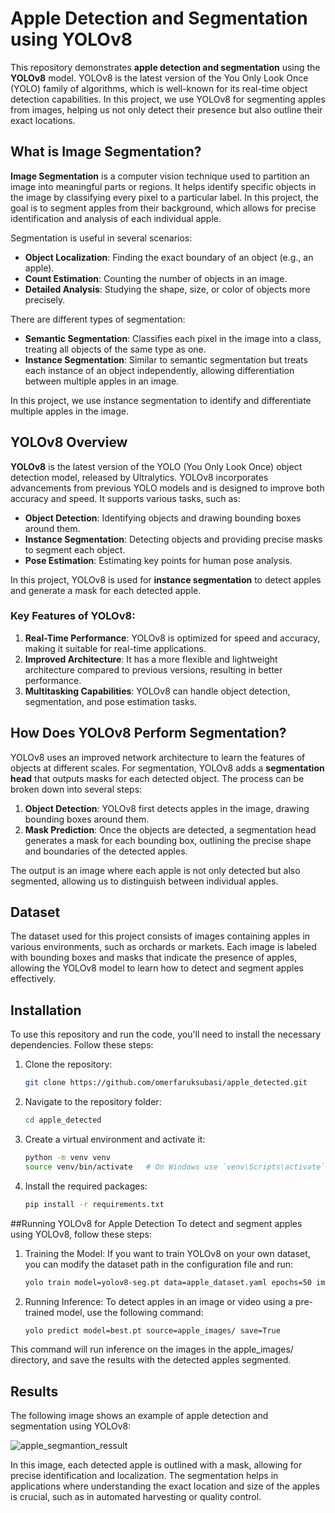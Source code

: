 # Apple Detection and Segmentation using YOLOv8

This repository demonstrates **apple detection and segmentation** using the **YOLOv8** model. YOLOv8 is the latest version of the You Only Look Once (YOLO) family of algorithms, which is well-known for its real-time object detection capabilities. In this project, we use YOLOv8 for segmenting apples from images, helping us not only detect their presence but also outline their exact locations.

## What is Image Segmentation?

**Image Segmentation** is a computer vision technique used to partition an image into meaningful parts or regions. It helps identify specific objects in the image by classifying every pixel to a particular label. In this project, the goal is to segment apples from their background, which allows for precise identification and analysis of each individual apple.

Segmentation is useful in several scenarios:
- **Object Localization**: Finding the exact boundary of an object (e.g., an apple).
- **Count Estimation**: Counting the number of objects in an image.
- **Detailed Analysis**: Studying the shape, size, or color of objects more precisely.

There are different types of segmentation:
- **Semantic Segmentation**: Classifies each pixel in the image into a class, treating all objects of the same type as one.
- **Instance Segmentation**: Similar to semantic segmentation but treats each instance of an object independently, allowing differentiation between multiple apples in an image.

In this project, we use instance segmentation to identify and differentiate multiple apples in the image.

## YOLOv8 Overview

**YOLOv8** is the latest version of the YOLO (You Only Look Once) object detection model, released by Ultralytics. YOLOv8 incorporates advancements from previous YOLO models and is designed to improve both accuracy and speed. It supports various tasks, such as:

- **Object Detection**: Identifying objects and drawing bounding boxes around them.
- **Instance Segmentation**: Detecting objects and providing precise masks to segment each object.
- **Pose Estimation**: Estimating key points for human pose analysis.

In this project, YOLOv8 is used for **instance segmentation** to detect apples and generate a mask for each detected apple.

### Key Features of YOLOv8:
1. **Real-Time Performance**: YOLOv8 is optimized for speed and accuracy, making it suitable for real-time applications.
2. **Improved Architecture**: It has a more flexible and lightweight architecture compared to previous versions, resulting in better performance.
3. **Multitasking Capabilities**: YOLOv8 can handle object detection, segmentation, and pose estimation tasks.

## How Does YOLOv8 Perform Segmentation?

YOLOv8 uses an improved network architecture to learn the features of objects at different scales. For segmentation, YOLOv8 adds a **segmentation head** that outputs masks for each detected object. The process can be broken down into several steps:

1. **Object Detection**: YOLOv8 first detects apples in the image, drawing bounding boxes around them.
2. **Mask Prediction**: Once the objects are detected, a segmentation head generates a mask for each bounding box, outlining the precise shape and boundaries of the detected apples.

The output is an image where each apple is not only detected but also segmented, allowing us to distinguish between individual apples.

## Dataset

The dataset used for this project consists of images containing apples in various environments, such as orchards or markets. Each image is labeled with bounding boxes and masks that indicate the presence of apples, allowing the YOLOv8 model to learn how to detect and segment apples effectively.

## Installation

To use this repository and run the code, you'll need to install the necessary dependencies. Follow these steps:

1. Clone the repository:

   ```bash
   git clone https://github.com/omerfaruksubasi/apple_detected.git

3. Navigate to the repository folder:
   
   ```bash
   cd apple_detected

4. Create a virtual environment and activate it:
   
   ```bash
   python -m venv venv
   source venv/bin/activate   # On Windows use `venv\Scripts\activate`

5. Install the required packages:
   
   ```bash
   pip install -r requirements.txt

##Running YOLOv8 for Apple Detection
To detect and segment apples using YOLOv8, follow these steps:

1. Training the Model: If you want to train YOLOv8 on your own dataset, you can modify the dataset path in the configuration file and run:

   ```bash
   yolo train model=yolov8-seg.pt data=apple_dataset.yaml epochs=50 imgsz=640
3. Running Inference: To detect apples in an image or video using a pre-trained model, use the following command:

   ```bash
   yolo predict model=best.pt source=apple_images/ save=True
This command will run inference on the images in the apple_images/ directory, and save the results with the detected apples segmented.

## Results
The following image shows an example of apple detection and segmentation using YOLOv8:

![apple_segmantion_ressult](https://github.com/omerfaruksubasi/apple_detected/raw/main/path_to_save_output.jpg)


In this image, each detected apple is outlined with a mask, allowing for precise identification and localization. The segmentation helps in applications where understanding the exact location and size of the apples is crucial, such as in automated harvesting or quality control.
